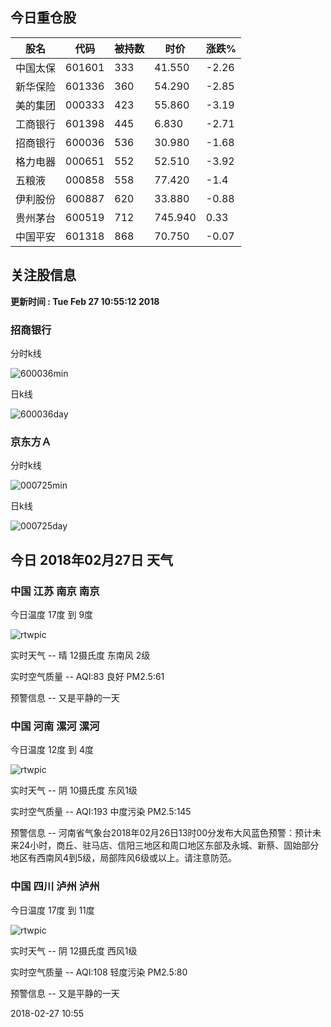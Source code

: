 
## 今日重仓股 

|股名|代码|被持数|时价|涨跌%|
|---|---|---|---|---|
|中国太保|601601|333|41.550|-2.26|
|新华保险|601336|360|54.290|-2.85|
|美的集团|000333|423|55.860|-3.19|
|工商银行|601398|445|6.830|-2.71|
|招商银行|600036|536|30.980|-1.68|
|格力电器|000651|552|52.510|-3.92|
|五粮液|000858|558|77.420|-1.4|
|伊利股份|600887|620|33.880|-0.88|
|贵州茅台|600519|712|745.940|0.33|
|中国平安|601318|868|70.750|-0.07|

## 关注股信息
**更新时间 : Tue Feb 27 10:55:12 2018**
### 招商银行 
分时k线

![600036min](http://image.sinajs.cn/newchart/min/n/sh600036.gif)

日k线

![600036day](http://image.sinajs.cn/newchart/daily/n/sh600036.gif)

### 京东方Ａ 
分时k线

![000725min](http://image.sinajs.cn/newchart/min/n/sz000725.gif)

日k线

![000725day](http://image.sinajs.cn/newchart/daily/n/sz000725.gif)
## 今日 2018年02月27日 天气
### 中国 江苏 南京 南京

今日温度 17度 到 9度

![rtwpic](http://app1.showapi.com/weather/icon/day/00.png)

实时天气 -- 晴 12摄氏度 东南风 2级

实时空气质量 -- AQI:83 良好 PM2.5:61

预警信息 -- 又是平静的一天
    
### 中国 河南 漯河 漯河

今日温度 12度 到 4度

![rtwpic](http://app1.showapi.com/weather/icon/day/02.png)

实时天气 -- 阴 10摄氏度 东风1级

实时空气质量 -- AQI:193 中度污染 PM2.5:145

预警信息 -- 河南省气象台2018年02月26日13时00分发布大风蓝色预警：预计未来24小时，商丘、驻马店、信阳三地区和周口地区东部及永城、新蔡、固始部分地区有西南风4到5级，局部阵风6级或以上。请注意防范。
    
### 中国 四川 泸州 泸州

今日温度 17度 到 11度

![rtwpic](http://app1.showapi.com/weather/icon/day/02.png)

实时天气 -- 阴 12摄氏度 西风1级

实时空气质量 -- AQI:108 轻度污染 PM2.5:80

预警信息 -- 又是平静的一天
    
2018-02-27 10:55